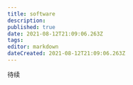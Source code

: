 ```yaml
---
title: software
description: 
published: true
date: 2021-08-12T21:09:06.263Z
tags:
editor: markdown
dateCreated: 2021-08-12T21:09:06.263Z
---
```


待续


